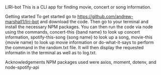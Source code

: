 LIRI-bot
This is a CLI app for finding movie, concert or song information.

Getting started
To get started go to https://github.com/andrew-marshall1/liri-bot and download the code. Then go to your terminal and install the necessary NPM packages. You can then run the code via node using the commands, concert-this {band name} to look up concert information, spotify-this-song {song name} to look up a song, movie-this {movie name} to look up movie information or do-what-it-says to perform the command in the random.txt file. It will then display the requested informatin in the terminal as well as to log.txt.

Acknowledgements
NPM packages used were axios, moment, dotenv, and node-spotify-api
